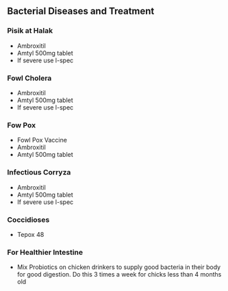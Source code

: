 ## Bacterial Diseases and Treatment

### Pisik at Halak
- Ambroxitil
- Amtyl 500mg tablet
- If severe use l-spec

### Fowl Cholera
- Ambroxitil
- Amtyl 500mg tablet
- If severe use l-spec

### Fow Pox
- Fowl Pox Vaccine
- Ambroxitil
- Amtyl 500mg tablet

### Infectious Corryza
- Ambroxitil
- Amtyl 500mg tablet
- If severe use l-spec

### Coccidioses
- Tepox 48    

### For Healthier Intestine
- Mix Probiotics on chicken drinkers to supply good bacteria in their body for good digestion. Do this 3 times a week for chicks less than 4 months old

